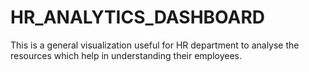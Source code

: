 # HR_ANALYTICS_DASHBOARD

This is a general visualization useful for HR department to analyse the resources which help in understanding their employees.
